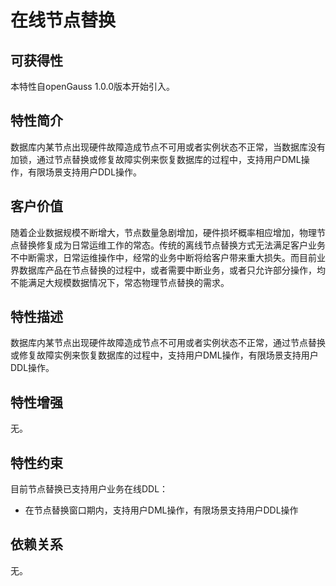 # 在线节点替换<a name="ZH-CN_TOPIC_0000001088278196"></a>

## 可获得性<a name="section15406143204715"></a>

本特性自openGauss 1.0.0版本开始引入。

## 特性简介<a name="section740615433477"></a>

数据库内某节点出现硬件故障造成节点不可用或者实例状态不正常，当数据库没有加锁，通过节点替换或修复故障实例来恢复数据库的过程中，支持用户DML操作，有限场景支持用户DDL操作。

## 客户价值<a name="section13406743164715"></a>

随着企业数据规模不断增大，节点数量急剧增加，硬件损坏概率相应增加，物理节点替换修复成为日常运维工作的常态。传统的离线节点替换方式无法满足客户业务不中断需求，日常运维操作中，经常的业务中断将给客户带来重大损失。而目前业界数据库产品在节点替换的过程中，或者需要中断业务，或者只允许部分操作，均不能满足大规模数据情况下，常态物理节点替换的需求。

## 特性描述<a name="section16406154310471"></a>

数据库内某节点出现硬件故障造成节点不可用或者实例状态不正常，通过节点替换或修复故障实例来恢复数据库的过程中，支持用户DML操作，有限场景支持用户DDL操作。

## 特性增强<a name="section15227174218371"></a>

无。

## 特性约束<a name="section06531946143616"></a>

目前节点替换已支持用户业务在线DDL：

-   在节点替换窗口期内，支持用户DML操作，有限场景支持用户DDL操作

## 依赖关系<a name="section8406643144716"></a>

无。


